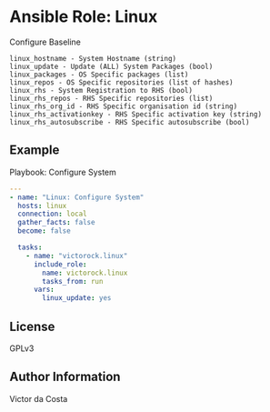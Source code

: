 # Ansible Role: Linux

Configure Baseline

```
linux_hostname - System Hostname (string)
linux_update - Update (ALL) System Packages (bool)
linux_packages - OS Specific packages (list)
linux_repos - OS Specific repositories (list of hashes)
linux_rhs - System Registration to RHS (bool)
linux_rhs_repos - RHS Specific repositories (list)
linux_rhs_org_id - RHS Specific organisation id (string)
linux_rhs_activationkey - RHS Specific activation key (string)
linux_rhs_autosubscribe - RHS Specific autosubscribe (bool)

```

## Example

Playbook: Configure System

```YAML
---
- name: "Linux: Configure System"
  hosts: linux
  connection: local
  gather_facts: false
  become: false

  tasks:
    - name: "victorock.linux"
      include_role:
        name: victorock.linux
        tasks_from: run
      vars:
        linux_update: yes

```

## License

GPLv3

## Author Information

Victor da Costa
